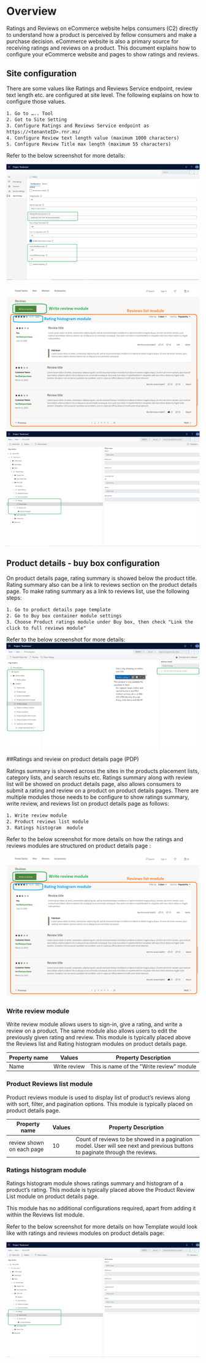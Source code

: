 # Overview
Ratings and Reviews on eCommerce website helps consumers (C2) directly to understand how a product is perceived by fellow consumers and make a purchase decision. eCommerce website is also a primary source for receiving ratings and reviews on a product. This document explains how to configure your eCommerce website and pages to show ratings and reviews.

## Site configuration  

There are some values like Ratings and Reviews Service endpoint, review text length etc. are configured at site level. The following explains on how to configure those values. 

	1. Go to ….. Tool
	2. Got to Site Setting 
	3. Configure Ratings and Reviews Service endpoint as https://<tenanteID>.rnr.ms/
	4. Configure Review text length value (maximum 1000 characters) 
	5. Configure Review Title max length (maximum 55 characters) 

Refer to the below screenshot for more details:

![eCommerce site settings - Ratings and Reviews ](media/rnr-eCommerce-site-appsettings.png)

![eCommerce site settings - Ratings and Reviews ](media/rnr-eCommerce-pdp-reviews-modules_design.png)
![eCommerce site settings - Ratings and Reviews ](media/rnr-eCommerce-pdp-reviews-modules.png)




## Product details - buy box configuration  

On product details page, rating summary is showed below the product title. Rating summary also can be a link to reviews section on the product details page. To make rating summary as a link to reviews list, use the following steps:  

	1. Go to product details page template 
	2. Go to Buy box container module settings
	3. Choose Product ratings module under Buy box, then check "Link the click to full reviews module"
	

Refer to the below screenshot for more details:
![eCommerce site settings - Ratings and Reviews ](media/rnr-eCommerce-buy-box-rating-summary.png)

##Ratings and review on product details page (PDP) 

Ratings summary is showed across the sites in the products placement lists, category lists, and search results etc. Ratings summary along with review list will be showed on product details page, also allows consumers to submit a rating and review on a product on product details pages.  There are multiple modules those needs to be configure to show ratings summary, write review, and reviews list on product details page as follows:

	1. Write review module 
	2. Product reviews list module 
	3. Ratings histogram  module 

Refer to the below screenshot for more details on how the ratings and reviews modules are structured on product details page :

![eCommerce site settings - Ratings and Reviews ](media/rnr-eCommerce-pdp-reviews-modules_design.png)

### Write review module 
Write review module allows users to sign-in, give a rating, and write a review on a product. The same module also allows users to edit the previously given rating and review.  This module is typically placed above the Reviews list and Rating histogram modules on product details page.



| Property name     | Values                                                       | Property Description                                         |
| ----------------- | ------------------------------------------------------------ | ------------------------------------------------------------ |
| Name             | Write review                                                   | This is name of the "Write review" module|


### Product Reviews list module 
Product reviews module is used to display list of product’s reviews along with sort, filter, and pagination options. This module is typically placed on product details page.



| Property name     | Values                                                       | Property Description                                         |
| ----------------- | ------------------------------------------------------------ | ------------------------------------------------------------ |
| review shown on each page             | 10                                                   | Count of reviews to be showed in a pagination model. User will see next and previous buttons to paginate through the reviews. |




### Ratings histogram module 
Ratings histogram module shows ratings summary and histogram of a product’s rating. This module is typically placed above the Product Review List module on product details page.

This module has no additional configurations required, apart from adding it within the Reviews list module. 


Refer to the below screenshot for more details on how Template would look like with ratings and reviews modules on product details page:

![eCommerce site settings - Ratings and Reviews ](media/rnr-eCommerce-pdp-reviews-modules.png)

